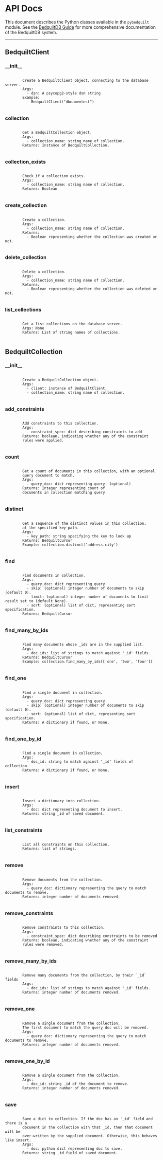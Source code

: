 # API Docs

This document describes the Python classes available in the `pybedquilt` module.
See the [BedquiltDB Guide](https://bedquiltdb.readthedocs.org/en/latest/guide) for more comprehensive documentation of the BedquiltDB system.

---- ---- ---- ----


## BedquiltClient



### \_\_init\_\_

```

        Create a BedquiltClient object, connecting to the database server.
        Args:
          - dsn: A psycopg2-style dsn string
        Example:
          - BedquiltClient("dbname=test")
        
```



### collection

```

        Get a BedquiltCollection object.
        Args:
          - collection_name: string name of collection.
        Returns: Instance of BedquiltCollection.
        
```



### collection\_exists

```

        Check if a collection exists.
        Args:
          - collection_name: string name of collection.
        Returns: Boolean
        
```



### create\_collection

```

        Create a collection.
        Args:
          - collection_name: string name of collection.
        Returns:
          - Boolean representing whether the collection was created or not.
        
```



### delete\_collection

```

        Delete a collection.
        Args:
          - collection_name: string name of collection.
        Returns:
          - Boolean representing whether the collection was deleted or not.
        
```



### list\_collections

```

        Get a list collections on the database server.
        Args: None
        Returns: List of string names of collections.
        
```


## BedquiltCollection



### \_\_init\_\_

```

        Create a BedquiltCollection object.
        Args:
          - client: instance of BedquiltClient.
          - collection_name: string name of collection.
        
```



### add\_constraints

```

        Add constraints to this collection.
        Args:
          - constraint_spec: dict describing constraints to add
        Returns: boolean, indicating whether any of the constraint
        rules were applied.
        
```



### count

```

        Get a count of documents in this collection, with an optional
        query document to match.
        Args:
          - query_doc: dict representing query. (optional)
        Returns: Integer representing count of
        documents in collection matching query
        
```



### distinct

```

        Get a sequence of the distinct values in this collection,
        at the specified key-path.
        Args:
          - key_path: string specifying the key to look up
        Returns: BedquiltCursor
        Example: collection.distinct('address.city')
        
```



### find

```

        Find documents in collection.
        Args:
          - query_doc: dict representing query.
          - skip: (optional) integer number of documents to skip (default 0).
          - limit: (optional) integer number of documents to limit result set to (default None).
          - sort: (optional) list of dict, representing sort specification.
        Returns: BedquiltCursor
        
```



### find\_many\_by\_ids

```

        Find many documents whose _ids are in the supplied list.
        Args:
          - doc_ids: list of strings to match against '_id' fields.
        Returns: BedquiltCursor
        Example: collection.find_many_by_ids(['one', 'two', 'four'])
        
```



### find\_one

```

        Find a single document in collection.
        Args:
          - query_doc: dict representing query.
          - skip: (optional) integer number of documents to skip (default 0).
          - sort: (optional) list of dict, representing sort specification.
        Returns: A dictionary if found, or None.
        
```



### find\_one\_by\_id

```

        Find a single document in collection.
        Args:
          - doc_id: string to match against '_id' fields of collection.
        Returns: A dictionary if found, or None.
        
```



### insert

```

        Insert a dictionary into collection.
        Args:
          - doc: dict representing document to insert.
        Returns: string _id of saved document.
        
```



### list\_constraints

```

        List all constraints on this collection.
        Returns: list of strings.
        
```



### remove

```

        Remove documents from the collection.
        Args:
          - query_doc: dictionary representing the query to match documents to remove.
        Returns: integer number of documents removed.
        
```



### remove\_constraints

```

        Remove constraints to this collection.
        Args:
          - constraint_spec: dict describing constraints to be removed
        Returns: boolean, indicating whether any of the constraint
        rules were removed.
        
```



### remove\_many\_by\_ids

```

        Remove many documents from the collection, by their `_id` fields
        Args:
          - doc_ids: list of strings to match against '_id' fields.
        Returns: integer number of documents removed.
        
```



### remove\_one

```

        Remove a single document from the collection.
        The first document to match the query doc will be removed.
        Args:
          - query_doc: dictionary representing the query to match documents to remove.
        Returns: integer number of documents removed.
        
```



### remove\_one\_by\_id

```

        Remove a single document from the collection.
        Args:
          - doc_id: string _id of the document to remove.
        Returns: integer number of documents removed.
        
```



### save

```

        Save a dict to collection. If the doc has an '_id' field and there is a
        document in the collection with that _id, then that document will be
        over-written by the supplied document. Otherwise, this behaves like insert.
        Args:
          - doc: python dict representing doc to save.
        Returns: string _id field of saved document.
        
```


